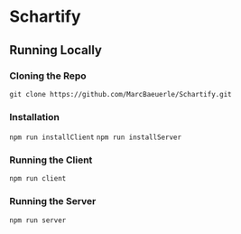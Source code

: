 # Schartify


## Running Locally
### Cloning the Repo
`git clone https://github.com/MarcBaeuerle/Schartify.git`
### Installation
`npm run installClient`
`npm run installServer`

### Running the Client
`npm run client`

### Running the Server
`npm run server`
